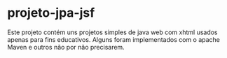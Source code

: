 # projeto-jpa-jsf
Este projeto contém uns projetos simples de java web com xhtml usados apenas para fins educativos.
Alguns foram implementados com o apache Maven e outros não por não precisarem.
